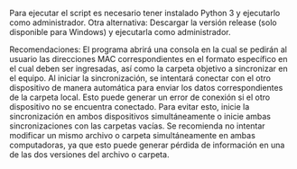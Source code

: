Para ejecutar el script es necesario tener instalado Python 3 y ejecutarlo como administrador.
Otra alternativa: Descargar la versión release (solo disponible para Windows) y ejecutarla como administrador.

Recomendaciones:
El programa abrirá una consola en la cual se pedirán al usuario las direcciones MAC correspondientes en el formato específico en el cual deben ser ingresadas, así como la carpeta objetivo a sincronizar en el equipo.
Al iniciar la sincronización, se intentará conectar con el otro dispositivo de manera automática para enviar los datos correspondientes de la carpeta local. Esto puede generar un error de conexión si el otro dispositivo no se encuentra conectado. Para evitar esto, inicie la sincronización en ambos dispositivos simultáneamente o inicie ambas sincronizaciones con las carpetas vacías.
Se recomienda no intentar modificar un mismo archivo o carpeta simultáneamente en ambas computadoras, ya que esto puede generar pérdida de información en una de las dos versiones del archivo o carpeta.
